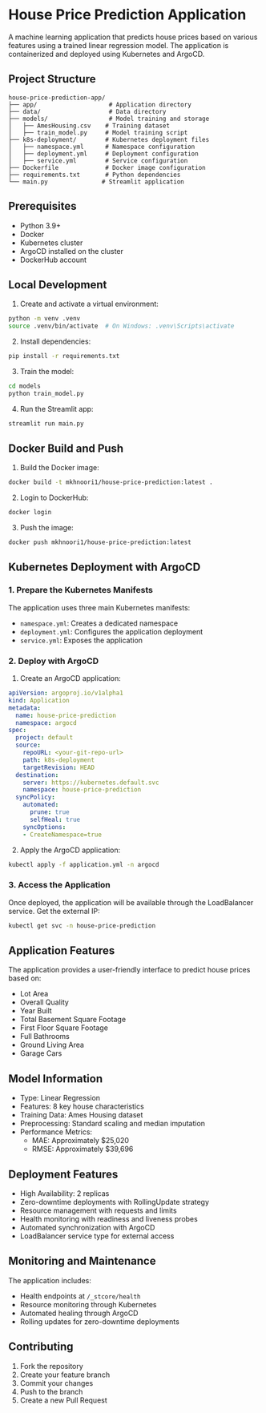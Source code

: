 # House Price Prediction Application

A machine learning application that predicts house prices based on various features using a trained linear regression model. The application is containerized and deployed using Kubernetes and ArgoCD.

## Project Structure
```
house-price-prediction-app/
├── app/                    # Application directory
├── data/                   # Data directory
├── models/                 # Model training and storage
│   ├── AmesHousing.csv    # Training dataset
│   ├── train_model.py     # Model training script
├── k8s-deployment/        # Kubernetes deployment files
│   ├── namespace.yml      # Namespace configuration
│   ├── deployment.yml     # Deployment configuration
│   ├── service.yml        # Service configuration
├── Dockerfile             # Docker image configuration
├── requirements.txt       # Python dependencies
└── main.py               # Streamlit application
```

## Prerequisites
- Python 3.9+
- Docker
- Kubernetes cluster
- ArgoCD installed on the cluster
- DockerHub account

## Local Development

1. Create and activate a virtual environment:
```bash
python -m venv .venv
source .venv/bin/activate  # On Windows: .venv\Scripts\activate
```

2. Install dependencies:
```bash
pip install -r requirements.txt
```

3. Train the model:
```bash
cd models
python train_model.py
```

4. Run the Streamlit app:
```bash
streamlit run main.py
```

## Docker Build and Push

1. Build the Docker image:
```bash
docker build -t mkhnoori1/house-price-prediction:latest .
```

2. Login to DockerHub:
```bash
docker login
```

3. Push the image:
```bash
docker push mkhnoori1/house-price-prediction:latest
```

## Kubernetes Deployment with ArgoCD

### 1. Prepare the Kubernetes Manifests
The application uses three main Kubernetes manifests:
- `namespace.yml`: Creates a dedicated namespace
- `deployment.yml`: Configures the application deployment
- `service.yml`: Exposes the application

### 2. Deploy with ArgoCD

1. Create an ArgoCD application:
```yaml
apiVersion: argoproj.io/v1alpha1
kind: Application
metadata:
  name: house-price-prediction
  namespace: argocd
spec:
  project: default
  source:
    repoURL: <your-git-repo-url>
    path: k8s-deployment
    targetRevision: HEAD
  destination:
    server: https://kubernetes.default.svc
    namespace: house-price-prediction
  syncPolicy:
    automated:
      prune: true
      selfHeal: true
    syncOptions:
    - CreateNamespace=true
```

2. Apply the ArgoCD application:
```bash
kubectl apply -f application.yml -n argocd
```

### 3. Access the Application

Once deployed, the application will be available through the LoadBalancer service. Get the external IP:
```bash
kubectl get svc -n house-price-prediction
```

## Application Features

The application provides a user-friendly interface to predict house prices based on:
- Lot Area
- Overall Quality
- Year Built
- Total Basement Square Footage
- First Floor Square Footage
- Full Bathrooms
- Ground Living Area
- Garage Cars

## Model Information

- Type: Linear Regression
- Features: 8 key house characteristics
- Training Data: Ames Housing dataset
- Preprocessing: Standard scaling and median imputation
- Performance Metrics:
  - MAE: Approximately $25,020
  - RMSE: Approximately $39,696

## Deployment Features

- High Availability: 2 replicas
- Zero-downtime deployments with RollingUpdate strategy
- Resource management with requests and limits
- Health monitoring with readiness and liveness probes
- Automated synchronization with ArgoCD
- LoadBalancer service type for external access

## Monitoring and Maintenance

The application includes:
- Health endpoints at `/_stcore/health`
- Resource monitoring through Kubernetes
- Automated healing through ArgoCD
- Rolling updates for zero-downtime deployments

## Contributing

1. Fork the repository
2. Create your feature branch
3. Commit your changes
4. Push to the branch
5. Create a new Pull Request
